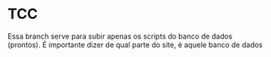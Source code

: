 # TCC

Essa branch serve para subir apenas os scripts do banco de dados (prontos). 
É importante dizer de qual parte do site, é aquele banco de dados
